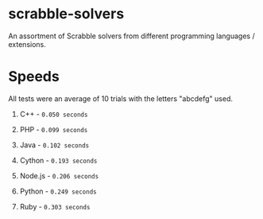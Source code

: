 # scrabble-solvers
An assortment of Scrabble solvers from different programming languages / extensions.

# Speeds
All tests were an average of 10 trials with the letters "abcdefg" used.

1. C++ - `0.050 seconds`
  
2. PHP - `0.099 seconds`
  
3. Java - `0.102 seconds`

5. Cython - `0.193 seconds`

4. Node.js - `0.206 seconds`

6. Python - `0.249 seconds`

7. Ruby - `0.303 seconds`






